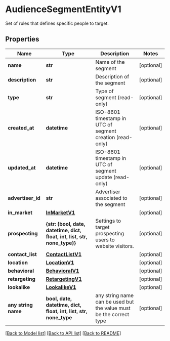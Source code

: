 # AudienceSegmentEntityV1

Set of rules that defines specific people to target.

## Properties
Name | Type | Description | Notes
------------ | ------------- | ------------- | -------------
**name** | **str** | Name of the segment | [optional] 
**description** | **str** | Description of the segment | [optional] 
**type** | **str** | Type of segment (read-only) | [optional] 
**created_at** | **datetime** | ISO-8601 timestamp in UTC of segment creation (read-only) | [optional] 
**updated_at** | **datetime** | ISO-8601 timestamp in UTC of segment update (read-only) | [optional] 
**advertiser_id** | **str** | Advertiser associated to the segment | [optional] 
**in_market** | [**InMarketV1**](InMarketV1.md) |  | [optional] 
**prospecting** | **{str: (bool, date, datetime, dict, float, int, list, str, none_type)}** | Settings to target prospecting users to website visitors. | [optional] 
**contact_list** | [**ContactListV1**](ContactListV1.md) |  | [optional] 
**location** | [**LocationV1**](LocationV1.md) |  | [optional] 
**behavioral** | [**BehavioralV1**](BehavioralV1.md) |  | [optional] 
**retargeting** | [**RetargetingV1**](RetargetingV1.md) |  | [optional] 
**lookalike** | [**LookalikeV1**](LookalikeV1.md) |  | [optional] 
**any string name** | **bool, date, datetime, dict, float, int, list, str, none_type** | any string name can be used but the value must be the correct type | [optional]

[[Back to Model list]](../README.md#documentation-for-models) [[Back to API list]](../README.md#documentation-for-api-endpoints) [[Back to README]](../README.md)


